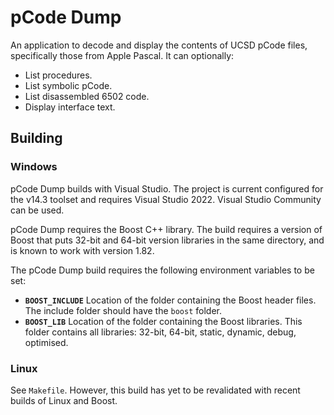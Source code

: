 # pCode Dump

An application to decode and display the contents of UCSD pCode files,
specifically those from Apple Pascal. It can optionally:

 * List procedures.
 * List symbolic pCode.
 * List disassembled 6502 code.
 * Display interface text.

## Building

### Windows

pCode Dump builds with Visual Studio. The project is current configured
for the v14.3 toolset and requires Visual Studio 2022. Visual Studio
Community can be used.

pCode Dump requires the Boost C++ library. The build requires a version of
Boost that puts 32-bit and 64-bit version libraries in the same directory, and
is known to work with version 1.82.

The pCode Dump build requires the following environment variables to be set:

 * **`BOOST_INCLUDE`** Location of the folder containing the Boost header
   files. The include folder should have the `boost` folder.
 * **`BOOST_LIB`** Location of the folder containing the Boost libraries.
   This folder contains all libraries: 32-bit, 64-bit, static, dynamic,
   debug, optimised.
 
 ### Linux

 See `Makefile`. However, this build has yet to be revalidated with recent
 builds of Linux and Boost.
